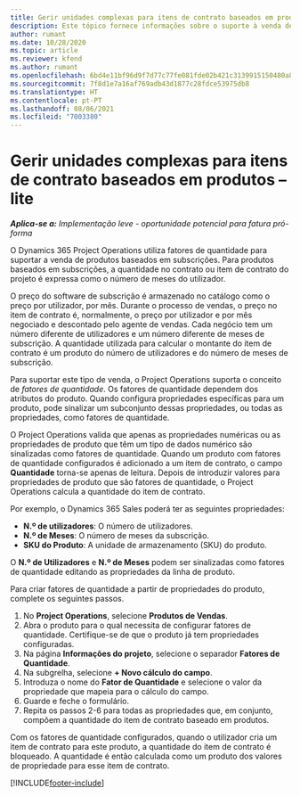 ```yaml
---
title: Gerir unidades complexas para itens de contrato baseados em produtos – lite
description: Este tópico fornece informações sobre o suporte à venda de produtos baseados em subscrições.
author: rumant
ms.date: 10/28/2020
ms.topic: article
ms.reviewer: kfend
ms.author: rumant
ms.openlocfilehash: 6bd4e11bf96d9f7d77c77fe081fde02b421c3139915150480a8d1a4d812887f6
ms.sourcegitcommit: 7f8d1e7a16af769adb43d1877c28fdce53975db8
ms.translationtype: HT
ms.contentlocale: pt-PT
ms.lasthandoff: 08/06/2021
ms.locfileid: "7003380"
---
```

# <a name="manage-complex-units-for-product-based-contract-lines---lite"></a>Gerir unidades complexas para itens de contrato baseados em produtos – lite

_**Aplica-se a:** Implementação leve - oportunidade potencial para fatura pró-forma_

O Dynamics 365 Project Operations utiliza fatores de quantidade para suportar a venda de produtos baseados em subscrições. Para produtos baseados em subscrições, a quantidade no contrato ou item de contrato do projeto é expressa como o número de meses do utilizador.

O preço do software de subscrição é armazenado no catálogo como o preço por utilizador, por mês. Durante o processo de vendas, o preço no item de contrato é, normalmente, o preço por utilizador e por mês negociado e descontado pelo agente de vendas. Cada negócio tem um número diferente de utilizadores e um número diferente de meses de subscrição. A quantidade utilizada para calcular o montante do item de contrato é um produto do número de utilizadores e do número de meses de subscrição.

Para suportar este tipo de venda, o Project Operations suporta o conceito de *fatores de quantidade*. Os fatores de quantidade dependem dos atributos do produto. Quando configura propriedades específicas para um produto, pode sinalizar um subconjunto dessas propriedades, ou todas as propriedades, como fatores de quantidade.

O Project Operations valida que apenas as propriedades numéricas ou as propriedades de produto que têm um tipo de dados numérico são sinalizadas como fatores de quantidade. Quando um produto com fatores de quantidade configurados é adicionado a um item de contrato, o campo **Quantidade** torna-se apenas de leitura. Depois de introduzir valores para propriedades de produto que são fatores de quantidade, o Project Operations calcula a quantidade do item de contrato.

Por exemplo, o Dynamics 365 Sales poderá ter as seguintes propriedades:

- **N.º de utilizadores**: O número de utilizadores.
- **N.º de Meses**: O número de meses da subscrição.
- **SKU do Produto**: A unidade de armazenamento (SKU) do produto.

O **N.º de Utilizadores** e **N.º de Meses** podem ser sinalizadas como fatores de quantidade editando as propriedades da linha de produto.

Para criar fatores de quantidade a partir de propriedades do produto, complete os seguintes passos.

1. No **Project Operations**, selecione **Produtos de Vendas**.
2. Abra o produto para o qual necessita de configurar fatores de quantidade. Certifique-se de que o produto já tem propriedades configuradas.
3. Na página **Informações do projeto**, selecione o separador **Fatores de Quantidade**.
4. Na subgrelha, selecione **+ Novo cálculo do campo**.
5. Introduza o nome do **Fator de Quantidade** e selecione o valor da propriedade que mapeia para o cálculo do campo.
6. Guarde e feche o formulário.
7. Repita os passos 2-6 para todas as propriedades que, em conjunto, compõem a quantidade do item de contrato baseado em produtos.

Com os fatores de quantidade configurados, quando o utilizador cria um item de contrato para este produto, a quantidade do item de contrato é bloqueado. A quantidade é então calculada como um produto dos valores de propriedade para esse item de contrato.


[!INCLUDE[footer-include](../../includes/footer-banner.md)]